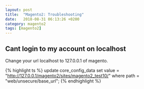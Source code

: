 ```yaml
---
layout: post
title:  "Magento2: Troubleshooting"
date:   2018-08-31 06:13:26 +0200
category: magento2
tags: [magento2]
---
```


<h2>Cant login to my account on localhost</h2>
Change your url localhost to 127.0.0.1 of magento.

{% highlight ts %}
update core_config_data set value = "http://127.0.0.1/magento2/sites/magento2_test10/" where path = "web/unsecure/base_url";
{% endhighlight %}

<br /><br />
